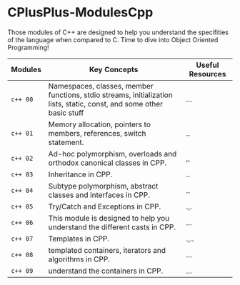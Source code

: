 # CPlusPlus-ModulesCpp
Those modules of C++ are designed to help you understand the specifities of the language when compared to C. Time to dive into Object Oriented Programming!

|Modules|Key Concepts| Useful Resources | 
|-------|------------|------------------|
| `c++ 00` |Namespaces, classes, member functions, stdio streams, initialization lists, static, const, and some other basic stuff | ... | 
| `c++ 01` |Memory allocation, pointers to members, references, switch statement.| .. | 
| `c++ 02` | Ad-hoc polymorphism, overloads and orthodox canonical classes in CPP.| ,, | 
| `c++ 03` | Inheritance in CPP.| .. | 
| `c++ 04` | Subtype polymorphism, abstract classes and interfaces in CPP.| .. | 
| `c++ 05` | Try/Catch and Exceptions in CPP.| .,. |
| `c++ 06` |This module is designed to help you understand the different casts in CPP.| ...| 
| `c++ 07` | Templates in CPP.| .,..| 
| `c++ 08` | templated containers, iterators and algorithms in CPP.| ... | 
| `c++ 09` | understand the containers in CPP. | ...             |

